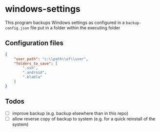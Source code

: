 # windows-settings

This program backups Windows settings as configured in a `backup-config.json` file put in a folder within the executing folder

## Configuration files

```json
{
    "user_path": "c:\\path\\of\\user",
    "folders_to_save": [
        ".ssh",
        ".android",
        ".blabla"
    ]
}
```

## Todos

- [ ] improve backup (e.g. backup elsewhere than in this repo)
- [ ] allow reverse copy of backup to system (e.g. for a quick reinstall of the system)
